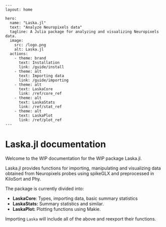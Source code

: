 ```@raw html
---
layout: home

hero:
  name: "Laska.jl"
  text: "Analyze Neuropixels data"
  tagline: A Julia package for analyzing and visualizing Neuropixels data.
  image:
    src: /logo.png
    alt: Laska.jl
  actions:
    - theme: brand
      text: Installation
      link: /guide/install
    - theme: alt
      text: Importing data
      link: /guide/importing
    - theme: alt
      text: LaskaCore
      link: /ref/core_ref
    - theme: alt
      text: LaskaStats
      link: /ref/stat_ref
    - theme: alt
      text: LaskaPlot
      link: /ref/plot_ref
---
```

# Laska.jl documentation

Welcome to the WIP documentation for the WIP package Laska.jl.

Laska.jl provides functions for importing, manipulating and visualizing
data obtained from Neuropixels probes using spikeGLX and preprocessed in KiloSort and Phy.

The package is currently divided into:

- **LaskaCore**: Types, importing data, basic summary statistics
- **LaskaStats:** Summary statistics and similar.
- **LaskaPlot:** Plotting functions using Makie.

Importing `Laska` will include all of the above and reexport their functions.
